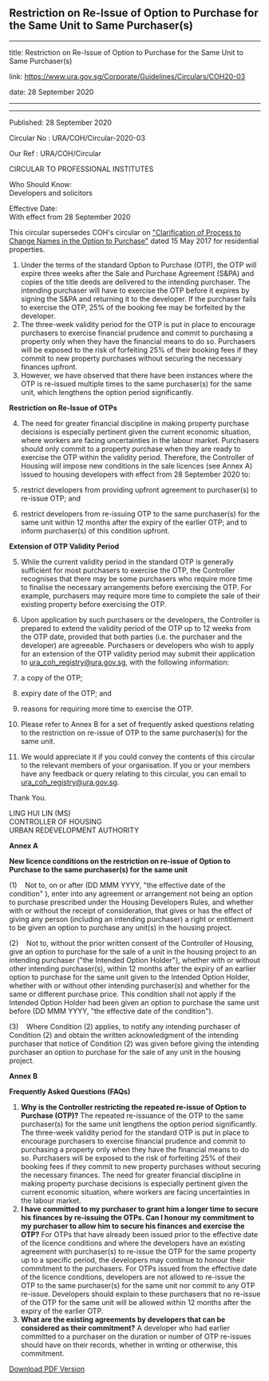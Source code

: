## Restriction on Re-Issue of Option to Purchase for the Same Unit to Same Purchaser(s)

---

title: Restriction on Re-Issue of Option to Purchase for the Same Unit to Same Purchaser(s)

link: https://www.ura.gov.sg/Corporate/Guidelines/Circulars/COH20-03

date: 28 September 2020

---

---

Published: 28 September 2020

Circular No : URA/COH/Circular-2020-03

Our Ref : URA/COH/Circular

CIRCULAR TO PROFESSIONAL INSTITUTES

Who Should Know:  
Developers and solicitors

Effective Date:  
With effect from 28 September 2020

This circular supersedes COH's circular on ["Clarification of Process to Change Names in the Option to Purchase"](https://www.ura.gov.sg/Corporate/Guidelines/Circulars/coh17-01) dated 15 May 2017 for residential properties.

1.  Under the terms of the standard Option to Purchase (OTP), the OTP will expire three weeks after the Sale and Purchase Agreement (S&PA) and copies of the title deeds are delivered to the intending purchaser. The intending purchaser will have to exercise the OTP before it expires by signing the S&PA and returning it to the developer. If the purchaser fails to exercise the OTP, 25% of the booking fee may be forfeited by the developer.
2.  The three-week validity period for the OTP is put in place to encourage purchasers to exercise financial prudence and commit to purchasing a property only when they have the financial means to do so. Purchasers will be exposed to the risk of forfeiting 25% of their booking fees if they commit to new property purchases without securing the necessary finances upfront.
3.  However, we have observed that there have been instances where the OTP is re-issued multiple times to the same purchaser(s) for the same unit, which lengthens the option period significantly.

**Restriction on Re-Issue of OTPs**

4.  The need for greater financial discipline in making property purchase decisions is especially pertinent given the current economic situation, where workers are facing uncertainties in the labour market. Purchasers should only commit to a property purchase when they are ready to exercise the OTP within the validity period. Therefore, the Controller of Housing will impose new conditions in the sale licences (see Annex A) issued to housing developers with effect from 28 September 2020 to:

1.  restrict developers from providing upfront agreement to purchaser(s) to re-issue OTP; and
1.  restrict developers from re-issuing OTP to the same purchaser(s) for the same unit within 12 months after the expiry of the earlier OTP; and to inform purchaser(s) of this condition upfront.

**Extension of OTP Validity Period**

5.  While the current validity period in the standard OTP is generally sufficient for most purchasers to exercise the OTP, the Controller recognises that there may be some purchasers who require more time to finalise the necessary arrangements before exercising the OTP. For example, purchasers may require more time to complete the sale of their existing property before exercising the OTP.
6.  Upon application by such purchasers or the developers, the Controller is prepared to extend the validity period of the OTP up to 12 weeks from the OTP date, provided that both parties (i.e. the purchaser and the developer) are agreeable. Purchasers or developers who wish to apply for an extension of the OTP validity period may submit their application to [ura_coh_registry@ura.gov.sg](https://www.ura.gov.sgmailto:ura_coh_registry@ura.gov.sg?subject=Extension%20of%20the%20OTP%20validity%20period), with the following information:

7.  a copy of the OTP;
8.  expiry date of the OTP; and
9.  reasons for requiring more time to exercise the OTP.

10. Please refer to Annex B for a set of frequently asked questions relating to the restriction on re-issue of OTP to the same purchaser(s) for the same unit.
11. We would appreciate it if you could convey the contents of this circular to the relevant members of your organisation. If you or your members have any feedback or query relating to this circular, you can email to [ura_coh_registry@ura.gov.sg](<https://www.ura.gov.sgmailto:ura_coh_registry@ura.gov.sg?subject=Feedback%20on%20circular%3A%20re-issuing%20OTP%20to%20the%20same%20purchaser(s)%20for%20the%20same%20unit>).

Thank You.

LING HUI LIN (MS)  
CONTROLLER OF HOUSING  
URBAN REDEVELOPMENT AUTHORITY



**Annex A**

**New licence conditions on the restriction on re-issue of Option to Purchase to the same purchaser(s) for the same unit**

(1)    Not to, on or after (DD MMM YYYY, "the effective date of the condition" ), enter into any agreement or arrangement not being an option to purchase prescribed under the Housing Developers Rules, and whether with or without the receipt of consideration, that gives or has the effect of giving any person (including an intending purchaser) a right or entitlement to be given an option to purchase any unit(s) in the housing project.

(2)    Not to, without the prior written consent of the Controller of Housing, give an option to purchase for the sale of a unit in the housing project to an intending purchaser ("the Intended Option Holder"), whether with or without other intending purchaser(s), within 12 months after the expiry of an earlier option to purchase for the same unit given to the Intended Option Holder, whether with or without other intending purchaser(s) and whether for the same or different purchase price. This condition shall not apply if the Intended Option Holder had been given an option to purchase the same unit before (DD MMM YYYY, "the effective date of the condition").

(3)    Where Condition (2) applies, to notify any intending purchaser of Condition (2) and obtain the written acknowledgment of the intending purchaser that notice of Condition (2) was given before giving the intending purchaser an option to purchase for the sale of any unit in the housing project.

**Annex B**

**Frequently Asked Questions (FAQs)**

1.  **Why is the Controller restricting the repeated re-issue of Option to Purchase (OTP)?**
    The repeated re-issuance of the OTP to the same purchaser(s) for the same unit lengthens the option period significantly. The three-week validity period for the standard OTP is put in place to encourage purchasers to exercise financial prudence and commit to purchasing a property only when they have the financial means to do so. Purchasers will be exposed to the risk of forfeiting 25% of their booking fees if they commit to new property purchases without securing the necessary finances. The need for greater financial discipline in making property purchase decisions is especially pertinent given the current economic situation, where workers are facing uncertainties in the labour market.
2.  **I have committed to my purchaser to grant him a longer time to secure his finances by re-issuing the OTPs. Can I honour my commitment to my purchaser to allow him to secure his finances and exercise the OTP?**
    For OTPs that have already been issued prior to the effective date of the licence conditions and where the developers have an existing agreement with purchaser(s) to re-issue the OTP for the same property up to a specific period, the developers may continue to honour their commitment to the purchasers.
    For OTPs issued from the effective date of the licence conditions, developers are not allowed to re-issue the OTP to the same purchaser(s) for the same unit nor commit to any OTP re-issue. Developers should explain to these purchasers that no re-issue of the OTP for the same unit will be allowed within 12 months after the expiry of the earlier OTP.
3.  **What are the existing agreements by developers that can be considered as their commitment?**
    A developer who had earlier committed to a purchaser on the duration or number of OTP re-issues should have on their records, whether in writing or otherwise, this commitment.

[Download PDF Version](https://www.ura.gov.sg/services/download_file.aspx?f={DB620E10-3E6C-45B3-844B-B001F4DF9BD6})
